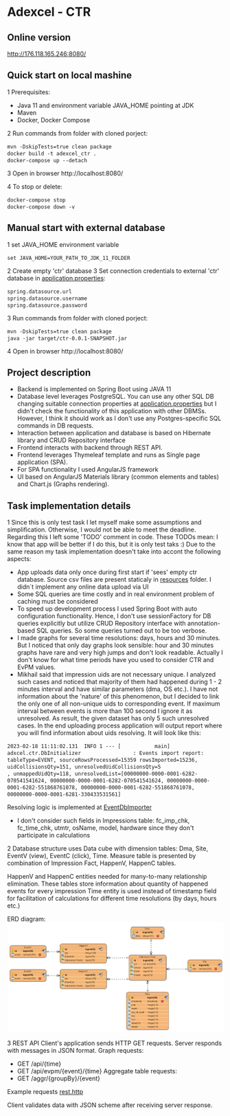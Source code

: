 # Adexcel - CTR

## Online version
http://176.118.165.246:8080/

## Quick start on local mashine
1 Prerequisites:
- Java 11 and environment variable JAVA_HOME pointing at JDK
- Maven
- Docker, Docker Compose

2 Run commands from folder with cloned porject:
```
mvn -DskipTests=true clean package
docker build -t adexcel_ctr .
docker-compose up --detach
```
3 Open in browser
http://localhost:8080/

4 To stop or delete:
```
docker-compose stop
docker-compose down -v
```

## Manual start with external database
1 set JAVA_HOME environment variable
```
set JAVA_HOME=YOUR_PATH_TO_JDK_11_FOLDER
``` 
2 Create empty 'ctr' database
3 Set connection credentials to external 'ctr' database in [application.properties](src/main/resources/application.properties):
```
spring.datasource.url
spring.datasource.username
spring.datasource.password
```

3 Run commands from folder with cloned porject:
```
mvn -DskipTests=true clean package
java -jar target/ctr-0.0.1-SNAPSHOT.jar
```

4 Open in browser
http://localhost:8080/

## Project description
- Backend is implemented on Spring Boot using JAVA 11
- Database level leverages PostgreSQL. You can use any other SQL DB changing suitable connection properties at [application.properties](src/main/resources/application.properties) but I didn't check the functionality of this application with other DBMSs. However, I think it should work as I don't use any Postgres-specific SQL commands in DB requests.
- Interaction between application and database is based on Hibernate library and CRUD Repository interface
- Frontend interacts with backend through REST API.
- Frontend leverages Thymeleaf template and runs as Single page application (SPA).
- For SPA functionality I used AngularJS framework
- UI based on AngularJS Materials library (common elements and tables) and Chart.js (Graphs rendering).

## Task implementation details

1 Since this is only test task I let myself make some assumptions and simplification. Otherwise, I would not be able to meet the deadline. Regarding this I left some 'TODO' comment in code. These TODOs mean: I know that app will be better if I do this, but it is only test taks :)
Due to the same reason my task implementation doesn't take into accont the following aspects:
- App uploads data only once during first start if 'sees' empty ctr database. Source csv files are present staticaly in [resources](src/main/resources) folder. I didn`t implement any online data upload via UI
- Some SQL queries are time costly and in real environment problem of caching must be considered
- To speed up development process I used Spring Boot with auto configuration functionality. Hence, I don't use sessionFactory for DB queries explicitly but utilize CRUD Repository interface with annotation-based SQL queries. So some queries turned out to be too verbose.
- I made graphs for several time resolutions: days, hours and 30 minutes. But I noticed that only day graphs look sensible: hour and 30 minutes graphs have rare and very high jumps and don't look readable. Actually I don't know for what time periods have you used to consider CTR and EvPM values.
- Mikhail said that impression uids are not necessary unique. I analyzed such cases and noticed that majority of them had happened during 1 - 2 minutes interval and have similar parameters (dma, OS etc.). I have not information about the 'nature' of this phenomenon, but I decided to link the only one of all non-unique uids to corresponding event. If maximum interval between events is more than 100 second I ignore it as unresolved. As result, the given dataset has only 5 such unresolved cases. In the end uploading process application will output report where you will find information about uids resolving. It will look like this:

```
2023-02-18 11:11:02.131  INFO 1 --- [           main] adxcel.ctr.DbInitializer                 : Events import report: tableType=EVENT, sourceRowsProcessed=15359 rowsImported=15236, uidCollisionsQty=151, unresolvedUidCollisionsQty=5
, unmappedUidQty=118, unresolvedList=[00000000-0000-0001-6282-070541541624, 00000000-0000-0001-6282-070541541624, 00000000-0000-0001-6282-551868761078, 00000000-0000-0001-6282-551868761078, 00000000-0000-0001-6281-330433531561]
```
Resolving logic is implemented at [EventDbImporter](src/main/java/adxcel/ctr/service/dataimport/EventDbImporter.java)
- I don't consider such fields in Impressions table: fc_imp_chk, fc_time_chk, utmtr, osName, model, hardware since they don't participate in calculations

2 Database structure uses Data cube with dimension tables: Dma, Site, EventV (view), EventC (click), Time.
Measure table is presented by combination of Impression Fact, HappenV, HappenC tables.

HappenV and HappenC entities needed for many-to-many relationship elimination. These tables store information about quantity of happened events for every impression
Time entity is used instead of timestamp field for facilitation of calculations for different time resolutions (by days, hours etc.)

ERD diagram:
![ERD](docs/ERD.png)

3 REST API
Client's application sends HTTP GET requests. Server responds with messages in JSON format.
Graph requests:
- GET /api/{time}
- GET /api/evpm/{event}/{time}
Aggregate table requests:
- GET /aggr/{groupBy}/{event}

Example requests [rest.http](src/test/rest.http)

Client validates data with JSON scheme after receiving server response.
